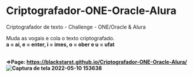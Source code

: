 # Criptografador-ONE-Oracle-Alura
Criptografador de texto - Challenge - ONE/Oracle &amp; Alura

Muda as vogais e cola o texto criptografado.
</br><strong>a = ai, e = enter, i = imes, o = ober e u = ufat

</br> =>Page: https://blackstarst.github.io/Criptografador-ONE-Oracle-Alura/
![Captura de tela 2022-05-10 153638](https://user-images.githubusercontent.com/101078506/167703185-55644054-7b19-41da-b6d7-595ec30fc44c.png)
